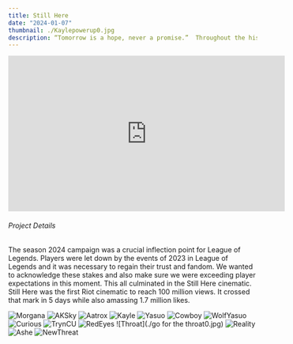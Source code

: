 ```yaml
---
title: Still Here
date: "2024-01-07"
thumbnail: ./Kaylepowerup0.jpg
description: “Tomorrow is a hope, never a promise.”  Throughout the history of Runeterra, death has lurked in every moment.  Things we take for granted in the world like the existence of the great city of Demacia, Ashe and Tryndamere being Oathsworn leaders in the Freljord and Yasuo easily cutting his way out of any situation are offered new perspectives when acknowledging their mortality.
---
```


<div class="post-content-body-wide">

<iframe width="560" height="315" src="https://youtu.be/ZHhqwBwmRkI?si=FVp_KLAqQ9TsKTe9" title="YouTube video player" frameborder="0" allow="accelerometer; autoplay; clipboard-write; encrypted-media; gyroscope; picture-in-picture" allowfullscreen></iframe>

</div>

<h6 class="post-subtitle">Project Details</h6>
The season 2024 campaign was a crucial inflection point for League of Legends.  Players were let down by the events of 2023 in League of Legends and it was necessary to regain their trust and fandom.  We wanted to acknowledge these stakes and also make sure we were exceeding player expectations in this moment.  This all culminated in the Still Here cinematic.  Still Here was the first Riot cinematic to reach 100 million views.  It crossed that mark in 5 days while also amassing 1.7 million likes.

![Morgana](./MorganaEyes_10.jpg)
![AKSky](./AatroxKayle0.jpg)
![Aatrox](./AatroxBound0)
![Kayle](./KayleCU20.jpg)
![Yasuo](./YasuoArrowSplit0.jpg)
![Cowboy](./Yasuocowboy0.jpg)
![WolfYasuo](./YasuoWolf0.jpg)
![Curious](./curiouslamb0.jpg)
![TrynCU](./TrynCU10.jpg)
![RedEyes](./RedEyes0.jpg)
![Throat](./go for the throat0.jpg)
![Reality](./backtoreality0.jpg)
![Ashe](./Ashe.jpg)
![NewThreat](./newthreat0.jpg)
